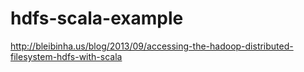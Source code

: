 hdfs-scala-example
==================

http://bleibinha.us/blog/2013/09/accessing-the-hadoop-distributed-filesystem-hdfs-with-scala

